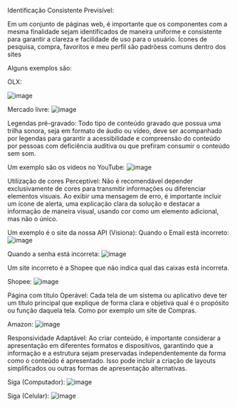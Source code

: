 Identificação Consistente
Previsível:

Em um conjunto de páginas web, é importante que os componentes com a mesma finalidade sejam identificados de maneira uniforme e consistente para garantir a clareza e facilidade de uso para o usuário.
Ícones de pesquisa, compra, favoritos e meu perfil são padrõess comuns dentro dos sites

Alguns exemplos são:

OLX:

![image](https://github.com/italobonilha/Bertoti/assets/102553782/acf1dce7-39a9-4882-a2bb-c8af533efc19)

 
Mercado livre:
![image](https://github.com/italobonilha/Bertoti/assets/102553782/01406aac-c099-46a5-9013-ad616e48cbf5)







Legendas
pré-gravado:
Todo tipo de conteúdo gravado que possua uma trilha sonora, seja em formato de áudio ou vídeo, deve ser acompanhado por legendas para garantir a acessibilidade e compreensão do conteúdo por pessoas com deficiência auditiva ou que prefiram consumir o conteúdo sem som.


Um exemplo são os videos no YouTube:
  ![image](https://github.com/italobonilha/Bertoti/assets/102553782/d986c24e-b706-4478-b6b4-ed7a08c9fa06)





Utilização de cores 
Perceptível:
Não é recomendável depender exclusivamente de cores para transmitir informações ou diferenciar elementos visuais. Ao exibir uma mensagem de erro, é importante incluir um ícone de alerta, uma explicação clara da solução e destacar a informação de maneira visual, usando cor como um elemento adicional, mas não o único.

Um exemplo é o site da nossa API (Visiona):
Quando o Email está incorreto:
 ![image](https://github.com/italobonilha/Bertoti/assets/102553782/b2cc4209-0942-4b54-88b4-b6c878079140)

Quando a senha está incorreta:
 ![image](https://github.com/italobonilha/Bertoti/assets/102553782/ffc4d203-14b9-48f1-8a64-9222c914872f)


Um site incorreto é a Shopee que não indica qual das caixas está incorreta.

Shopee:
![image](https://github.com/italobonilha/Bertoti/assets/102553782/f8d56f9b-09d9-4af2-824b-18309e97975b)

 

Página com título 
Operável:
Cada tela de um sistema ou aplicativo deve ter um título principal que explique de forma clara e objetiva qual é o propósito ou função daquela tela.
Como por exemplo um site de Compras.

Amazon:
![image](https://github.com/italobonilha/Bertoti/assets/102553782/e0ba3cf4-d7a2-4bef-b356-ee24960281c7)


Responsividade
Adaptável:
Ao criar conteúdo, é importante considerar a apresentação em diferentes formatos e dispositivos, garantindo que a informação e a estrutura sejam preservadas independentemente da forma como o conteúdo é apresentado. Isso pode incluir a criação de layouts simplificados ou outras formas de apresentação alternativas.

Siga (Computador):
![image](https://github.com/italobonilha/Bertoti/assets/102553782/f6c7fcbd-8911-4404-94d5-cc39b326cd6f)

 
Siga (Celular):
![image](https://github.com/italobonilha/Bertoti/assets/102553782/3216f765-baab-44b3-9ccf-616475400f70)

 
